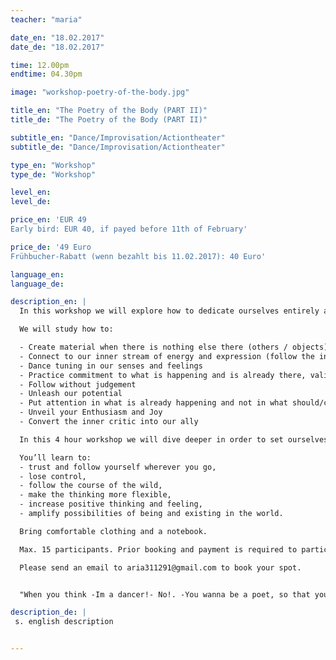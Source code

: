 ```yaml
---
teacher: "maria"

date_en: "18.02.2017"
date_de: "18.02.2017"

time: 12.00pm
endtime: 04.30pm

image: "workshop-poetry-of-the-body.jpg"

title_en: "The Poetry of the Body (PART II)"
title_de: "The Poetry of the Body (PART II)"

subtitle_en: "Dance/Improvisation/Actiontheater"
subtitle_de: "Dance/Improvisation/Actiontheater"

type_en: "Workshop"
type_de: "Workshop"

level_en:
level_de:

price_en: 'EUR 49  
Early bird: EUR 40, if payed before 11th of February'

price_de: '49 Euro  
Frühbucher-Rabatt (wenn bezahlt bis 11.02.2017): 40 Euro'

language_en:
language_de: 

description_en: |
  In this workshop we will explore how to dedicate ourselves entirely and uniquely to the present moment. Keeping ourselves engaged, interested and fascinated by our inner landscapes in a dance of becoming and disappearing. We will compose poems and short pieces using simple and joyful tasks of improvisation alone, in couples or groups. Learning how to listen to yourself and the others, flexibilize your thinking and follow your creative source and expression.

  We will study how to:

  - Create material when there is nothing else there (others / objects)  
  - Connect to our inner stream of energy and expression (follow the inner guide)  
  - Dance tuning in our senses and feelings  
  - Practice commitment to what is happening and is already there, validating our experience  
  - Follow without judgement  
  - Unleash our potential  
  - Put attention in what is already happening and not in what should/could happen, but didn’t.  
  - Unveil your Enthusiasm and Joy  
  - Convert the inner critic into our ally

  In this 4 hour workshop we will dive deeper in order to set ourselves free from the dictatorship of the inner critic, the logical thinking and the literal meaning; Discovering the symbolic and poetic language we all have.

  You’ll learn to:  
  - trust and follow yourself wherever you go,
  - lose control,  
  - follow the course of the wild,  
  - make the thinking more flexible,  
  - increase positive thinking and feeling,  
  - amplify possibilities of being and existing in the world.

  Bring comfortable clothing and a notebook.

  Max. 15 participants. Prior booking and payment is required to participate in the workshop.

  Please send an email to aria311291@gmail.com to book your spot.


  "When you think -Im a dancer!- No!. -You wanna be a poet, so that you are taking people into ideas, not steps … you just need to leave the idea. In dance we wanna se , the TRUTH"

description_de: |
 s. english description


---
```

